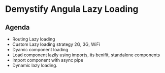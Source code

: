 # Demystify Angula Lazy Loading

## Agenda 

- Routing Lazy loading
- Custom Lazy loading strategy 2G, 3G, WiFi
- Dyamic component loading
- Load component lazily using imports, its benifit, standalone components
- Import component with async pipe
- Dynamic lazy loading.
